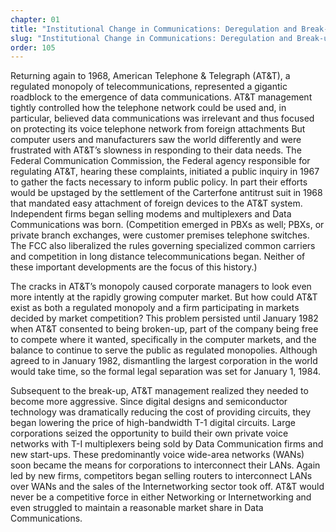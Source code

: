 ```yaml
---
chapter: 01
title: "Institutional Change in Communications: Deregulation and Break-up of AT&T"
slug: "Institutional Change in Communications: Deregulation and Break-up of AT&T"
order: 105
---
```


Returning again to 1968, American Telephone & Telegraph (AT&T), a regulated monopoly of telecommunications, represented a gigantic roadblock to the emergence of data communications. AT&T management tightly controlled how the telephone network could be used and, in particular, believed data communications was irrelevant and thus focused on protecting its voice telephone network from foreign attachments But computer users and manufacturers saw the world differently and were frustrated with AT&T’s slowness in responding to their data needs. The Federal Communication Commission, the Federal agency responsible for regulating AT&T, hearing these complaints, initiated a public inquiry in 1967 to gather the facts necessary to inform public policy. In part their efforts would be upstaged by the settlement of the Carterfone antitrust suit in 1968 that mandated easy attachment of foreign devices to the AT&T system. Independent firms began selling modems and multiplexers and Data Communications was born. (Competition emerged in PBXs as well; PBXs, or private branch exchanges, were customer premises telephone switches. The FCC also liberalized the rules governing specialized common carriers and competition in long distance telecommunications began. Neither of these important developments are the focus of this history.)

The cracks in AT&T’s monopoly caused corporate managers to look even more intently at the rapidly growing computer market. But how could AT&T exist as both a regulated monopoly and a firm participating in markets decided by market competition? This problem persisted until January 1982 when AT&T consented to being broken-up, part of the company being free to compete where it wanted, specifically in the computer markets, and the balance to continue to serve the public as regulated monopolies. Although agreed to in January 1982, dismantling the largest corporation in the world would take time, so the formal legal separation was set for January 1, 1984.

Subsequent to the break-up, AT&T management realized they needed to become more aggressive. Since digital designs and semiconductor technology was dramatically reducing the cost of providing circuits, they began lowering the price of high-bandwidth T-1 digital circuits. Large corporations seized the opportunity to build their own private voice networks with T-I multiplexers being sold by Data Communication firms and new start-ups. These predominantly voice wide-area networks (WANs) soon became the means for corporations to interconnect their LANs. Again led by new firms, competitors began selling routers to interconnect LANs over WANs and the sales of the Internetworking sector took off. AT&T would never be a competitive force in either Networking or Internetworking and even struggled to maintain a reasonable market share in Data Communications.
